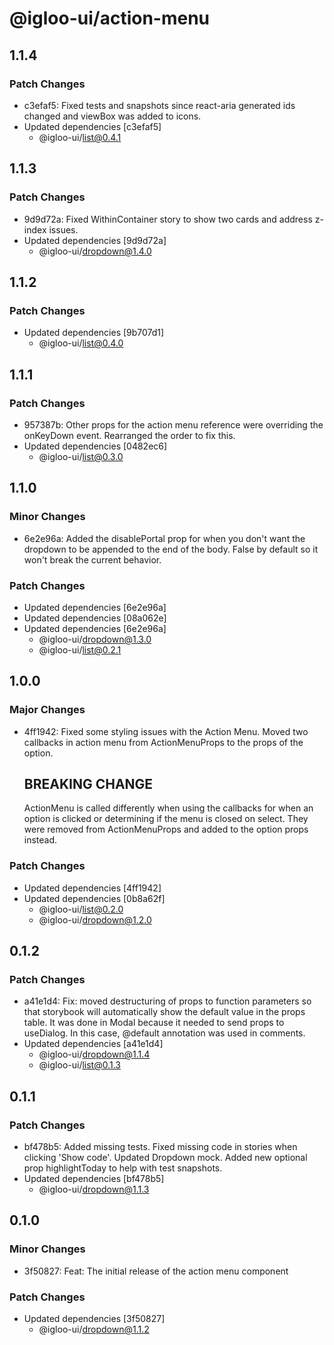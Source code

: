 # @igloo-ui/action-menu

## 1.1.4

### Patch Changes

- c3efaf5: Fixed tests and snapshots since react-aria generated ids changed and viewBox was added to icons.
- Updated dependencies [c3efaf5]
  - @igloo-ui/list@0.4.1

## 1.1.3

### Patch Changes

- 9d9d72a: Fixed WithinContainer story to show two cards and address z-index issues.
- Updated dependencies [9d9d72a]
  - @igloo-ui/dropdown@1.4.0

## 1.1.2

### Patch Changes

- Updated dependencies [9b707d1]
  - @igloo-ui/list@0.4.0

## 1.1.1

### Patch Changes

- 957387b: Other props for the action menu reference were overriding the onKeyDown event. Rearranged the order to fix this.
- Updated dependencies [0482ec6]
  - @igloo-ui/list@0.3.0

## 1.1.0

### Minor Changes

- 6e2e96a: Added the disablePortal prop for when you don't want the dropdown to be appended to the end of the body. False by default so it won't break the current behavior.

### Patch Changes

- Updated dependencies [6e2e96a]
- Updated dependencies [08a062e]
- Updated dependencies [6e2e96a]
  - @igloo-ui/dropdown@1.3.0
  - @igloo-ui/list@0.2.1

## 1.0.0

### Major Changes

- 4ff1942: Fixed some styling issues with the Action Menu. Moved two callbacks in action menu from ActionMenuProps to the props of the option.

  ## BREAKING CHANGE

  ActionMenu is called differently when using the callbacks for when an option is clicked or determining if the menu is closed on select. They were removed from ActionMenuProps and added to the option props instead.

### Patch Changes

- Updated dependencies [4ff1942]
- Updated dependencies [0b8a62f]
  - @igloo-ui/list@0.2.0
  - @igloo-ui/dropdown@1.2.0

## 0.1.2

### Patch Changes

- a41e1d4: Fix: moved destructuring of props to function parameters so that storybook will automatically show the default value in the props table. It was done in Modal because it needed to send props to useDialog. In this case, @default annotation was used in comments.
- Updated dependencies [a41e1d4]
  - @igloo-ui/dropdown@1.1.4
  - @igloo-ui/list@0.1.3

## 0.1.1

### Patch Changes

- bf478b5: Added missing tests. Fixed missing code in stories when clicking 'Show code'. Updated Dropdown mock. Added new optional prop highlightToday to help with test snapshots.
- Updated dependencies [bf478b5]
  - @igloo-ui/dropdown@1.1.3

## 0.1.0

### Minor Changes

- 3f50827: Feat: The initial release of the action menu component

### Patch Changes

- Updated dependencies [3f50827]
  - @igloo-ui/dropdown@1.1.2

